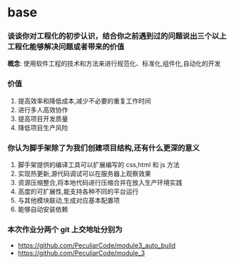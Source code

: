 # base

### 谈谈你对工程化的初步认识，结合你之前遇到过的问题说出三个以上工程化能够解决问题或者带来的价值

**概念**: 使用软件工程的技术和方法来进行规范化、标准化,组件化,自动化的开发

### 价值

1. 提高效率和降低成本,减少不必要的重复工作时间
2. 进行多人高效协作
3. 提高项目开发质量
4. 降低项目生产风险

### 你认为脚手架除了为我们创建项目结构,还有什么更深的意义

1. 脚手架提供的编译工具可以扩展编写的 css,html 和 js 方法
2. 实现热更新,源代码调试可以在服务器上观察效果
3. 资源压缩整合,将本地代码进行压缩合并在放入生产环境实践
4. 高度的可扩展性,能支持各种不同的平台运行
5. 与其他模块联动,生成对应基本配置项
6. 能够自动安装依赖

### 本次作业分两个 git 上交地址分别为

-   https://github.com/PeculiarCode/module3_auto_build
-   https://github.com/PeculiarCode/module_3
